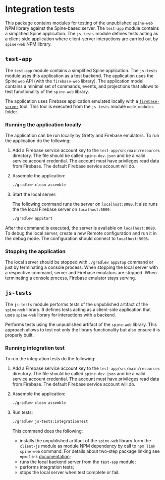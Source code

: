 # Integration tests

This package contains modules for testing of the unpublished `spine-web` NPM library against
the Spine-based server. The `test-app` module contains a simplified Spine application.
The `js-tests` module defines tests acting as a client-side application where client-server
interactions are carried out by `spine-web` NPM library.

## `test-app`

The `test-app` module contains a simplified Spine application. The `js-tests` module uses this
application as a test backend. The application uses the Spine `web` API (with the `firebase-web`
library). The application model contains a minimal set of commands, events, and projections that
allows to test functionality of the `spine-web` library.

The application uses Firebase application emulated locally with a [`firebase-server`](https://www.npmjs.com/package/firebase-server)
tool. This tool is executed from the `js-tests` module `node_modules` folder.

### Running the application locally

The application can be run locally by Gretty and Firebase emulators. To run the
application do the following:

1. Add a Firebase service account key to the `test-app/src/main/resources` directory. The file 
should be called `spine-dev.json` and be a valid service account credential. The account must have
privileges read data from Firebase. The default Firebase service account will do.

2. Assemble the application:
    ```bash
    ./gradlew clean assemble
    ```
    
3. Start the local server:

    The following command runs the server on `localhost:8080`. It also runs
    the the local Firebase server on `localhost:5000`:
    ```bash
    ./gradlew appStart
    ```

After the command is executed, the server is available on `localhost:8080`.
To debug the local server, create a new Remote configuration and run it in the debug mode.
The configuration should connect to `localhost:5005`.

### Stopping the application
 
The local server should be stopped with `./gradlew appStop` command or just by terminating a
console process. When stopping the local server with a respective command, server and
Firebase emulators are stopped. When terminating a console process, Firebase emulator stays serving.

## `js-tests`

The `js-tests` module performs tests of the unpublished artifact of the `spine-web` library. It
defines tests acting as a client-side application that uses `spine-web` library for interactions
with a backend.

Performs tests using the unpublished artifact of the `spine-web` library. This approach allows to
test not only the library functionality but also ensure it is properly built.

### Running integration test

To run the integration tests do the following:

1. Add a Firebase service account key to the `test-app/src/main/resources` directory. The file 
should be called `spine-dev.json` and be a valid service account credential. The account must have
privileges read data from Firebase. The default Firebase service account will do.

2. Assemble the application:
    ```bash
    ./gradlew clean assemble
    ```
    
3. Run tests:
    ```bash
    ./gradlew js-tests:integrationTest
    ```
    This command does the following:
     - installs the unpublished artifact of the `spine-web` library form the `client-js` module 
       as module NPM dependency by call to `npm link spine-web` command. For details about
       two-step package linking see `npm-link` [documentation](https://docs.npmjs.com/cli/link);
     - runs the local backend server from the `test-app` module;
     - performs integration tests;
     - stops the local server when test complete or fail.
